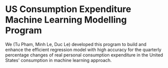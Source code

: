 # US Consumption Expenditure Machine Learning Modelling Program

We (Tu Pham, Minh Le, Duc Le) developed this program to build and enhance the efficient regression model with high accuracy for the quarterly percentage changes of real personal consumption expenditure in the United States' consumption in machine learning approach.
